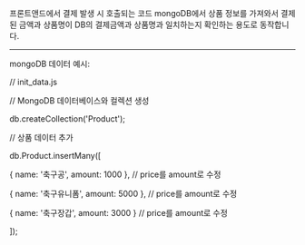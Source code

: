 프론트앤드에서 결제 발생 시 호출되는 코드
mongoDB에서 상품 정보를 가져와서 결제된 금액과 상품명이 DB의 결제금액과 상품명과 일치하는지 확인하는 용도로 동작합니다.

----------------

mongoDB 데이터 예시:

// init_data.js

// MongoDB 데이터베이스와 컬렉션 생성

db.createCollection('Product');

// 상품 데이터 추가

db.Product.insertMany([

  { name: '축구공', amount: 1000 }, // price를 amount로 수정
  
  { name: '축구유니폼', amount: 5000 }, // price를 amount로 수정
  
  { name: '축구장갑', amount: 3000 } // price를 amount로 수정
  
]);
